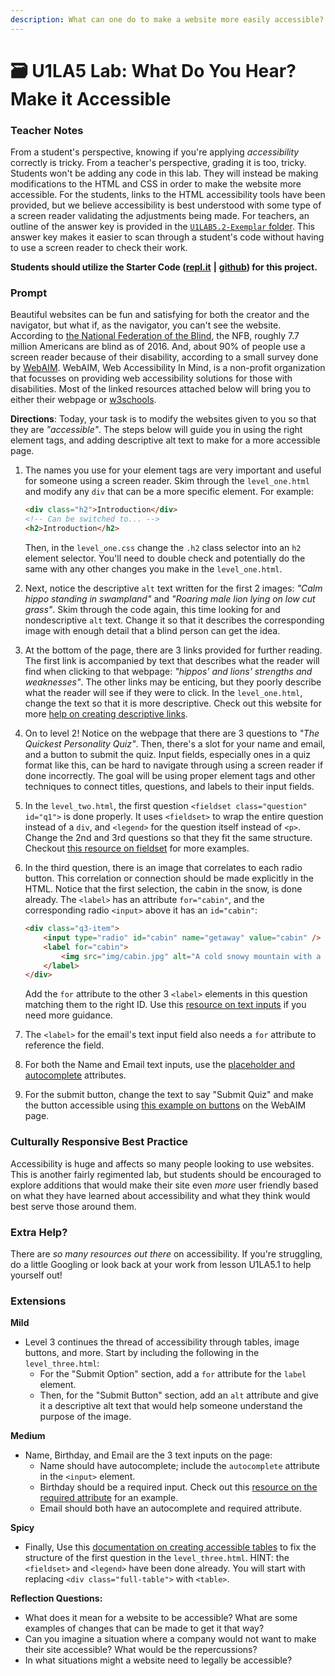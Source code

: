 ```yaml
---
description: What can one do to make a website more easily accessible?
---
```


# 🗃 U1LA5 Lab: What Do You Hear? Make it Accessible

### Teacher Notes

From a student's perspective, knowing if you're applying _accessibility_ correctly is tricky. From a teacher's perspective, grading it is too, tricky. Students won't be adding any code in this lab. They will instead be making modifications to the HTML and CSS in order to make the website more accessible. For the students, links to the HTML accessibility tools have been provided, but we believe accessibility is best understood with some type of a screen reader validating the adjustments being made. For teachers, an outline of the answer key is provided in the [`U1LAB5.2-Exemplar` folder](https://github.com/nycdoe-cs4all/interactive-web/tree/main/unit-1-html-and-css-good-vs-bad-design/U1LAB5.2/U1LAB5.2-Exemplar). This answer key makes it easier to scan through a student's code without having to use a screen reader to check their work.

**Students should utilize the Starter Code (**[**repl.it**](https://replit.com/@qrtnycs4all/U1LA5-Mini-Project) **|** [**github**](https://github.com/nycdoe-cs4all/interactive-web/tree/main/unit-1-html-and-css-good-vs-bad-design/U1LAB5.2/U1LAB5.2-Starter)**) for this project.**

### Prompt

Beautiful websites can be fun and satisfying for both the creator and the navigator, but what if, as the navigator, you can't see the website. According to [the National Federation of the Blind](https://nfb.org/resources/blindness-statistics), the NFB, roughly 7.7 million Americans are blind as of 2016. And, about 90% of people use a screen reader because of their disability, according to a small survey done by [WebAIM](https://webaim.org/projects/screenreadersurvey7/). WebAIM, Web Accessibility In Mind, is a non-profit organization that focusses on providing web accessibility solutions for those with disabilities. Most of the linked resources attached below will bring you to either their webpage or [w3schools](https://www.w3schools.com/).

**Directions**: Today, your task is to modify the websites given to you so that they are _"accessible"_. The steps below will guide you in using the right element tags, and adding descriptive alt text to make for a more accessible page.

1.  The names you use for your element tags are very important and useful for someone using a screen reader. Skim through the `level_one.html` and modify any `div` that can be a more specific element. For example:

    ```html
    <div class="h2">Introduction</div>
    <!-- Can be switched to... -->
    <h2>Introduction</h2>
    ```

    Then, in the `level_one.css` change the `.h2` class selector into an `h2` element selector. You'll need to double check and potentially do the same with any other changes you make in the `level_one.html`.
2. Next, notice the descriptive `alt` text written for the first 2 images: _"Calm hippo standing in swampland"_ and _"Roaring male lion lying on low cut grass"_. Skim through the code again, this time looking for and nondescriptive `alt` text. Change it so that it describes the corresponding image with enough detail that a blind person can get the idea.
3. At the bottom of the page, there are 3 links provided for further reading. The first link is accompanied by text that describes what the reader will find when clicking to that webpage: _"hippos' and lions' strengths and weaknesses"_. The other links may be enticing, but they poorly describe what the reader will see if they were to click. In the `level_one.html`, change the text so that it is more descriptive. Check out this website for more [help on creating descriptive links](https://www.w3schools.com/accessibility/accessibility\_link\_text.php).
4. On to level 2! Notice on the webpage that there are 3 questions to _"The Quickest Personality Quiz"_. Then, there's a slot for your name and email, and a button to submit the quiz. Input fields, especially ones in a quiz format like this, can be hard to navigate through using a screen reader if done incorrectly. The goal will be using proper element tags and other techniques to connect titles, questions, and labels to their input fields.
5. In the `level_two.html`, the first question `<fieldset class="question" id="q1">` is done properly. It uses `<fieldset>` to wrap the entire question instead of a `div`, and `<legend>` for the question itself instead of `<p>`. Change the 2nd and 3rd questions so that they fit the same structure. Checkout [this resource on fieldset](https://webaim.org/techniques/forms/controls#checkbox) for more examples.
6.  In the third question, there is an image that correlates to each radio button. This correlation or connection should be made explicitly in the HTML. Notice that the first selection, the cabin in the snow, is done already. The `<label>` has an attribute `for="cabin"`, and the corresponding radio `<input>` above it has an `id="cabin"`:

    ```html
    <div class="q3-item">
        <input type="radio" id="cabin" name="getaway" value="cabin" />
        <label for="cabin">
            <img src="img/cabin.jpg" alt="A cold snowy mountain with a small cabin in the distance." />
        </label>
    </div>
    ```

    Add the `for` attribute to the other 3 `<label>` elements in this question matching them to the right ID. Use this [resource on text inputs](https://webaim.org/techniques/forms/controls#input) if you need more guidance.
7. The `<label>` for the email's text input field also needs a `for` attribute to reference the field.
8. For both the Name and Email text inputs, use the [placeholder and autocomplete](https://webaim.org/techniques/forms/advanced#placeholder) attributes.
9. For the submit button, change the text to say "Submit Quiz" and make the button accessible using [this example on buttons](https://webaim.org/techniques/forms/controls#button) on the WebAIM page.

### Culturally Responsive Best Practice

Accessibility is huge and affects so many people looking to use websites. This is another fairly regimented lab, but students should be encouraged to explore additions that would make their site even _more_ user friendly based on what they have learned about accessibility and what they think would best serve those around them.

### Extra Help?

There are _so many resources out there_ on accessibility. If you're struggling, do a little Googling or look back at your work from lesson U1LA5.1 to help yourself out!

### Extensions

**Mild**

* Level 3 continues the thread of accessibility through tables, image buttons, and more. Start by including the following in the `level_three.html`:
  * For the "Submit Option" section, add a `for` attribute for the `label` element.
  * Then, for the "Submit Button" section, add an `alt` attribute and give it a descriptive alt text that would help someone understand the purpose of the image.

**Medium**

* Name, Birthday, and Email are the 3 text inputs on the page:
  * Name should have autocomplete; include the `autocomplete` attribute in the `<input>` element.
  * Birthday should be a required input. Check out this [resource on the required attribute](https://www.w3schools.com/tags/att\_input\_required.asp) for an example.
  * Email should both have an autocomplete and required attribute.

**Spicy**

* Finally, Use this [documentation on creating accessible tables](https://webaim.org/techniques/tables/data#th) to fix the structure of the first question in the `level_three.html`. HINT: the `<fieldset>` and `<legend>` have been done already. You will start with replacing `<div class="full-table">` with `<table>`.

**Reflection Questions:**

* What does it mean for a website to be accessible? What are some examples of changes that can be made to get it that way?
* Can you imagine a situation where a company would not want to make their site accessible? What would be the repercussions?
* In what situations might a website need to legally be accessible?
